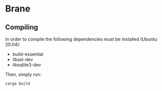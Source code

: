 # Brane

## Compiling
In order to compile the following dependencies must be installed (Ubuntu 20.04):

- build-essential
- libssl-dev
- libsqlite3-dev

Then, simply run: 
```shell
cargo build
```
